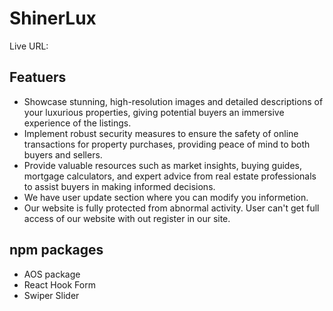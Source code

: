 # ShinerLux

Live URL: 

## Featuers
 - Showcase stunning, high-resolution images and detailed descriptions of your luxurious properties, giving potential buyers an immersive experience of the listings.
 - Implement robust security measures to ensure the safety of online transactions for property purchases, providing peace of mind to both buyers and sellers.
 - Provide valuable resources such as market insights, buying guides, mortgage calculators, and expert advice from real estate professionals to assist buyers in making informed decisions.
 - We have user update section where you can modify you informetion.
 - Our website is fully protected from abnormal activity. User can't get full access of our website with out register in our site.

 ## npm packages
 - AOS package
 - React Hook Form
 - Swiper Slider
